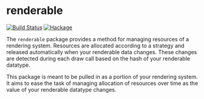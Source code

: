 renderable
==========

[![Build Status](https://travis-ci.org/schell/renderable.svg?branch=master)](https://travis-ci.org/schell/renderable)
[![Hackage](https://img.shields.io/hackage/v/renderable.svg)](http://hackage.haskell.org/package/renderable)

The `renderable` package provides a method for managing resources of a
rendering system. Resources are allocated according to a strategy and released
automatically when your renderable data changes. These changes are detected 
during each draw call based on the hash of your renderable datatype.

This package is meant to be pulled in as a portion of your rendering system. It
aims to ease the task of managing allocation of resources over time as the value 
of your renderable datatype changes.
